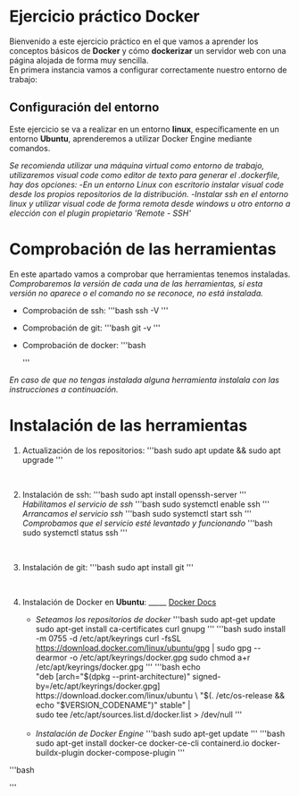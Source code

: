 # Ejercicio práctico Docker

Bienvenido a este ejercicio práctico en el que vamos a aprender los conceptos básicos de **Docker** y cómo **dockerizar** un servidor web con una página alojada de forma muy sencilla.<br>
En primera instancia vamos a configurar correctamente nuestro entorno de trabajo:<br>

## Configuración del entorno

Este ejercicio se va a realizar en un entorno **linux**, específicamente en un entorno **Ubuntu**, aprenderemos a utilizar Docker Engine mediante comandos.<br>

*Se recomienda utilizar una máquina virtual como entorno de trabajo, utilizaremos visual code como editor de texto para generar el .dockerfile, hay dos opciones:*
    -*En un entorno Linux con escritorio instalar visual code desde los propios repositorios de la distribución.*
    -*Instalar ssh en el entorno linux y utilizar visual code de forma remota desde windows u otro entorno a elección con el plugin propietario 'Remote - SSH'*

# Comprobación de las herramientas

En este apartado vamos a comprobar que herramientas tenemos instaladas.
*Comprobaremos la versión de cada una de las herramientas, si esta versión no aparece o el comando no se reconoce, no está instalada.*

* Comprobación de ssh:
    '''bash
    ssh -V
    '''
* Comprobación de git:
    '''bash
    git -v
    '''
* Comprobación de docker:
    '''bash

    '''

*En caso de que no tengas instalada alguna herramienta instalala con las instrucciones a continuación.*

# Instalación de las herramientas

1. Actualización de los repositorios:
    '''bash
    sudo apt update && sudo apt upgrade
    '''
<br>

2. Instalación de ssh:
    '''bash
    sudo apt install openssh-server
    '''
    *Habilitamos el servicio de ssh*
    '''bash
    sudo systemctl enable ssh
    '''
    *Arrancamos el servicio ssh*
    '''bash
    sudo systemctl start ssh
    '''
    *Comprobamos que el servicio esté levantado y funcionando*
    '''bash
    sudo systemctl status ssh
    '''
<br>

3. Instalación de git:
    '''bash
    sudo apt install git
    '''
<br>

4. Instalación de Docker en **Ubuntu**: _____ [Docker Docs](https://docs.docker.com/engine/install/ubuntu/)
    * *Seteamos los repositorios de docker*
        '''bash
        sudo apt-get update
        sudo apt-get install ca-certificates curl gnupg
        '''
        '''bash
        sudo install -m 0755 -d /etc/apt/keyrings
        curl -fsSL https://download.docker.com/linux/ubuntu/gpg | sudo gpg --dearmor -o /etc/apt/keyrings/docker.gpg
        sudo chmod a+r /etc/apt/keyrings/docker.gpg
        '''
        '''bash
        echo \
        "deb [arch="$(dpkg --print-architecture)" signed-by=/etc/apt/keyrings/docker.gpg] https://download.docker.com/linux/ubuntu \
        "$(. /etc/os-release && echo "$VERSION_CODENAME")" stable" | \
        sudo tee /etc/apt/sources.list.d/docker.list > /dev/null
        '''
    <br>

    * *Instalación de Docker Engine*
        '''bash
        sudo apt-get update
        '''
        '''bash
        sudo apt-get install docker-ce docker-ce-cli containerd.io docker-buildx-plugin docker-compose-plugin
        '''






'''bash

'''
